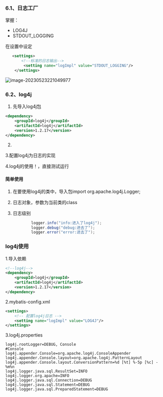 ### 6.1、日志工厂

掌握：

- LOG4J
- STDOUT_LOGGING

在设置中设定

```xml
   <settings>
       <!--标准的日志输出-->
        <setting name="logImpl" value="STDOUT_LOGGING"/>
    </settings>
```



![image-20230523221049977](C:\Users\admin\AppData\Roaming\Typora\typora-user-images\image-20230523221049977.png)

### 6.2、log4j

1. 先导入log4j包

```XMl
<dependency>
    <groupId>log4j</groupId>
    <artifactId>log4j</artifactId>
    <version>1.2.17</version>
</dependency>
```

2.

3.配置log4j为日志的实现

4.log4j的使用！，直接测试运行



#### 简单使用

1. 在要使用log4j的类中，导入包import org.apache.log4j.Logger;

2. 日志对象，参数为当前类的class

3. 日志级别

   ```java
           logger.info("info:进入了log4j");
           logger.debug("debug:进去了");
           logger.error("error:进去了");
   ```

   

### log4j使用
1.导入依赖
```xml
<!--log4j-->
<dependency>
    <groupId>log4j</groupId>
    <artifactId>log4j</artifactId>
    <version>1.2.17</version>
</dependency>

```
2.mybatis-config.xml
```xml
<settings>
    <!-- 配置log4j日志 -->
    <setting name="logImpl" value="LOG4J"/>
</settings>

```

3.log4j.properties
```properties
log4j.rootLogger=DEBUG, Console
#Console
log4j.appender.Console=org.apache.log4j.ConsoleAppender
log4j.appender.Console.layout=org.apache.log4j.PatternLayout
log4j.appender.Console.layout.ConversionPattern=%d [%t] %-5p [%c] - %m%n
log4j.logger.java.sql.ResultSet=INFO
log4j.logger.org.apache=INFO
log4j.logger.java.sql.Connection=DEBUG
log4j.logger.java.sql.Statement=DEBUG
log4j.logger.java.sql.PreparedStatement=DEBUG

```
